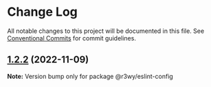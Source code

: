 # Change Log

All notable changes to this project will be documented in this file. See
[Conventional Commits](https://conventionalcommits.org) for commit guidelines.

## [1.2.2](https://github.com/r3wy/r3wy/compare/@r3wy/eslint-config@1.2.1...@r3wy/eslint-config@1.2.2) (2022-11-09)

**Note:** Version bump only for package @r3wy/eslint-config
